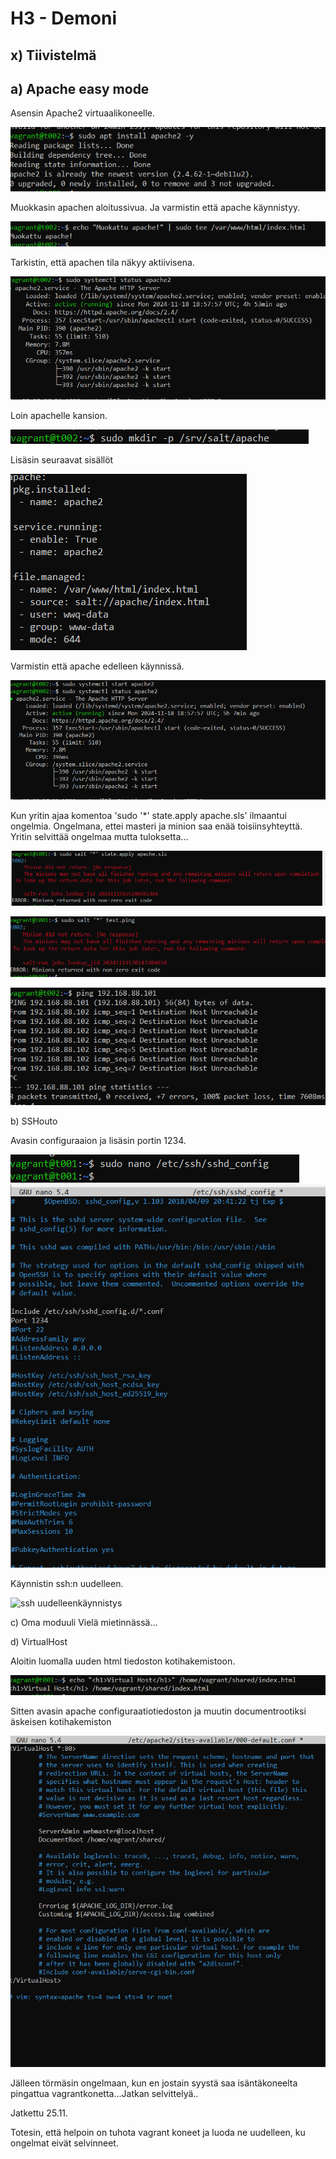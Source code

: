 # H3 - Demoni

## x) Tiivistelmä

## a) Apache easy mode

Asensin Apache2 virtuaalikoneelle. 

![apache asennus](https://github.com/JohannaLap/H3-Demoni/blob/main/apache%20asennus%20t002.png)

Muokkasin apachen aloitussivua. Ja varmistin että apache käynnistyy.

![apachesivu muokattu t002](https://github.com/JohannaLap/H3-Demoni/blob/main/muokattu%20apachesivu%20t002.png)

Tarkistin, että apachen tila näkyy aktiivisena. 

![apache active](https://github.com/JohannaLap/H3-Demoni/blob/main/apache%20active%20t002.png)

Loin apachelle kansion.

![mkdirapache](https://github.com/JohannaLap/H3-Demoni/blob/main/mkdir%20apache.png)

Lisäsin seuraavat sisällöt

![testisivun korvaus](https://github.com/JohannaLap/H3-Demoni/blob/main/testisivun%20korvaus%20-%20Copy.png)

Varmistin että apache edelleen käynnissä.

![apache varmistus](https://github.com/JohannaLap/H3-Demoni/blob/main/varmistus.png)

Kun yritin ajaa komentoa 'sudo '*' state.apply apache.sls' ilmaantui ongelmia. Ongelmana, ettei masteri ja minion saa enää toisiinsyhteyttä.
Yritin selvittää ongelmaa mutta tuloksetta...

![ongelmia](https://github.com/JohannaLap/H3-Demoni/blob/main/ongelmia.png)

![ongelmi](https://github.com/JohannaLap/H3-Demoni/blob/main/ongelmia2.png)

![ongelmia](https://github.com/JohannaLap/H3-Demoni/blob/main/ongelmia3%20-%20Copy.png)

b) SSHouto

Avasin configuraaion ja lisäsin portin 1234.

![etcsshsshdconfig](https://github.com/JohannaLap/H3-Demoni/blob/main/etcsshsshdconfig.png)
![portinlisäys](https://github.com/JohannaLap/H3-Demoni/blob/main/portin%20lis%C3%A4ys.png)

Käynnistin ssh:n uudelleen. 

![ssh uudelleenkäynnistys](https://github.com/JohannaLap/H3-Demoni/blob/main/ssh%20uudelleenk%C3%A4ynnistys.png)




c) Oma moduuli
Vielä mietinnässä...


d) VirtualHost

Aloitin luomalla uuden html tiedoston kotihakemistoon.

![uusi html tiedosto kotihakemistoon](https://github.com/JohannaLap/H3-Demoni/blob/main/uusi%20html%20tiedosto%20kotihakemistoon.png)

Sitten avasin apache configuraatiotiedoston ja muutin documentrootiksi äskeisen kotihakemiston

![document root vaihdettu](https://github.com/JohannaLap/H3-Demoni/blob/main/document%20root%20vaihdettu.png)

Jälleen törmäsin ongelmaan, kun en jostain syystä saa isäntäkoneelta pingattua vagrantkonetta...Jatkan selvittelyä..





Jatkettu 25.11. 

Totesin, että helpoin on tuhota vagrant koneet ja luoda ne uudelleen, ku ongelmat eivät selvinneet. 





